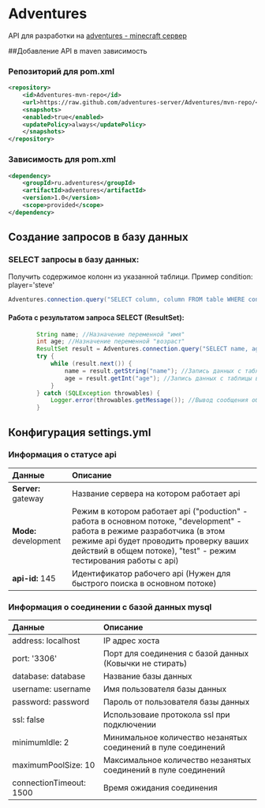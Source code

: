 # Adventures

API для разработки на [adventures - minecraft сервер](https://www.adventures-server.ru)

##Добавление API в maven зависимость
### Репозиторий для pom.xml
```xml
<repository>
    <id>Adventures-mvn-repo</id>
    <url>https://raw.github.com/adventures-server/Adventures/mvn-repo/</url>
    <snapshots>
    <enabled>true</enabled>
    <updatePolicy>always</updatePolicy>
    </snapshots>
</repository>
```
### Зависимость для pom.xml
```xml
<dependency>
    <groupId>ru.adventures</groupId>
    <artifactId>adventures</artifactId>
    <version>1.0</version>
    <scope>provided</scope>
</dependency>
```

## Создание запросов в базу данных

### SELECT запросы в базу данных:
Получить содержимое колонн из указанной таблици. Пример condition: player='steve'
```java
Adventures.connection.query("SELECT column, column FROM table WHERE condition"); //возвращает ResultSet
```
#### Работа с результатом запроса SELECT (ResultSet):
```java
        String name; //Назначение переменной "имя"
        int age; //Назначение переменной "возраст"
        ResultSet result = Adventures.connection.query("SELECT name, age FROM player_data WHERE player='steve'"); //Создание запроса
        try {
            while (result.next()) {
                name = result.getString("name"); //Запись данных с таблицы в переменную
                age = result.getInt("age"); //Запись данных с таблицы в переменную
            }
        } catch (SQLException throwables) {
            Logger.error(throwables.getMessage()); //Вывод сообщения об ошибке при неправильном запросе
        }
```



## Конфигурация settings.yml

### Информация о статусе api
| Данные | Описание |
|:------|:---------|
| **Server:** gateway | Название сервера на котором работает api |
| **Mode:** development | Режим в котором работает api ("poduction" - работа в основном потоке, "development" - работа в режиме разработчика (в этом режиме api будет проводить проверку ваших действий в общем потоке), "test" - режим тестирования работы c api) |
| **api-id:** 145 | Идентификатор рабочего api (Нужен для быстрого поиска в основном потоке) |

### Информация о соединении с базой данных mysql
| Данные | Описание |
|:------|:---------|
| address: localhost | IP адрес хоста |
| port: '3306' | Порт для соединения с базой данных (Ковычки не стирать) |
| database: database | Название базы данных |
| username: username | Имя пользователя базы данных |
| password: password | Пароль от пользователя базы данных |
| ssl: false | Использоваие протокола ssl при подключении |
| minimumIdle: 2 | Минимальное количество незанятых соединений в пуле соединений |
  maximumPoolSize: 10 | Максимальное количество незанятых соединений в пуле соединений |
  connectionTimeout: 1500 | Время ожидания соединения |


